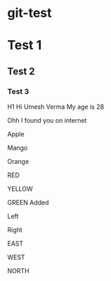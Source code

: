 # git-test

# Test 1

## Test 2

### Test 3

H1 Hi Umesh Verma
My age is 28

Ohh I found you on internet

Apple

Mango

Orange

RED

YELLOW

GREEN Added

Left

Right

EAST

WEST

NORTH
